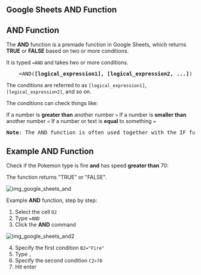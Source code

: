 Google Sheets AND Function
---

AND Function
---
The **AND** function is a premade function in Google Sheets, which returns **TRUE** or **FALSE** based on two or more conditions.

It is typed `=AND` and takes two or more conditions.

<pre>
    =AND(<b>[logical_expression1], [logical_expression2, ...]</b>)
</pre>


The conditions are referred to as `[logical_expression1]`, `[logical_expression2]`, and so on.

The conditions can check things like:

If a number is **greater than** another number `>`
If a number is **smaller than** another number `<`
If a number or text is **equal** to something `=`


<pre>
<b>Note</b>: The AND function is often used together with the IF function.
</pre>



Example AND Function
---
Check if the Pokemon type is fire **and** has speed **greater than** 70:

The function returns "TRUE" or "FALSE".

![img_google_sheets_and](https://user-images.githubusercontent.com/47166768/194596672-ea4bdaa2-8d7d-4076-99c6-c8176f0694af.png)


Example **AND** function, step by step:

1. Select the cell `D2`
2. Type `=AND`
3. Click the **AND** command


![img_google_sheets_and2](https://user-images.githubusercontent.com/47166768/194596897-2053d26f-1e30-4af3-ac9d-444d9d40f8d1.png)

4. Specify the first condition `B2="Fire"`
5. Type `,`
6. Specify the second condition `C2>70`
7. Hit enter

